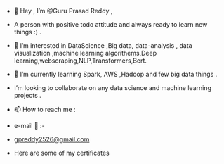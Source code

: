 - 👋 Hey , I’m @Guru Prasad Reddy ,<!-- ==> [RESUME](https://github.com/Guru-2525/Guru-2525/blob/main/GURUPRASAD.RESUME.pdf) -->
- A person with positive todo attitude and always ready to learn new things  :) .
- 👀 I’m interested in DataScience ,Big data, data-analysis , data visualization ,machine learning algorithems,Deep learning,webscraping,NLP,Transformers,Bert.
- 🌱 I’m currently learning Spark, AWS ,Hadoop and few big data things .
-  I’m looking to collaborate on any data science and machine learning  projects .
- 📫 How to reach me        :
-  e-mail  📧 :-
-  <href> gpreddy2526@gmail.com </href>


-  Here are some of my certificates  

<!-- - <img src="https://github.com/Guru-2525/Guru-2525/blob/main/BOARD%20INFINITY%20(DATA%20SCIENCE%20certificate).png"  width="90" height="90"> <img src="https://github.com/Guru-2525/Guru-2525/blob/main/Screenshot%20(46).png"  width="90" height="90">    <img src="https://github.com/Guru-2525/Guru-2525/blob/main/Screenshot%20(47).png"  width="90" height="90"> <img src="https://github.com/Guru-2525/Guru-2525/blob/main/Screenshot%20(50).png"  width="90" height="90"> <img src="https://github.com/Guru-2525/Guru-2525/blob/main/Screenshot%20(39).png"  width="90" height="90"> <img src="https://github.com/Guru-2525/Guru-2525/blob/main/Screenshot%20(51).png"  width="90" height="90"> 
-  



<!-- Guru-2525/Guru-2525 is a ✨ special ✨ repository because its `README.md` (this file) appears on your GitHub profile.
You can click the Preview link to take a look at your changes.-->
<!--
-[![Top Langs](https://github-readme-stats.vercel.app/api/top-langs/?username=Guru-2525&theme=great-gatsby)](https://github.com/anuraghazra/github-readme-stats)_____- [![GURU's github stats](https://github-readme-stats.vercel.app/api?username=Guru-2525&count_private=true&show_icons=true&hide=stars&theme=great-gatsby&hide_rank=false)](https://github.com/anuraghazra/github-readme-stats)  

- Here are some of my work and projcts related to Data Science
- **Data cleaning ,analysing ,visualizing , querying** etc . 



